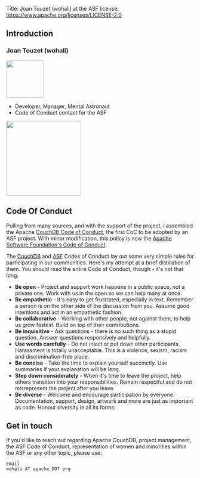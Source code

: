 Title:     Joan Touzet (wohali) at the ASF
license: https://www.apache.org/licenses/LICENSE-2.0



## Introduction

### Joan Touzet (wohali)
<img src="/foundation/images/wohali.jpg" width="100" height="100">


* Developer, Manager, Mental Astronaut
* Code of Conduct contact for the ASF

<img src="/foundation/images/keep-calm-and-follow-the-code-of-conduct.png" width="200" height="200">

## Code Of Conduct

Pulling from many sources, and with the support of the project, I assembled the Apache [CouchDB Code of Conduct](https://couchdb.apache.org/conduct.html), the first CoC to be adopted by an ASF project. With minor modification, this policy is now the [Apache Software Foundation's Code of Conduct](https://www.apache.org/foundation/policies/conduct.html).

The [CouchDB](https://couchdb.apache.org/conduct.html) and [ASF](https://www.apache.org/foundation/policies/conduct.html) Codes of Conduct lay out some very simple rules for participating in our communities. Here's my attempt at a brief distillation of them. You should read the entire Code of Conduct, though - it's not that long.

* __Be open__ - Project and support work happens in a public space, not a private one. Work with us in the open so we can help many at once.
* __Be empathetic__ - It's easy to get frustrated, especially in text. Remember a person is on the other side of the discussion from you. Assume good intentions and act in an empathetic fashion.
* __Be collaborative__ - Working with other people, not against them, to help us grow fastest. Build on top of their contributions.
* __Be inquisitive__ - Ask questions - there is no such thing as a stupid question. Answer questions responsively and helpfully.
* __Use words carefully__ - Do not insult or put down other participants. Harassment is totally unacceptable. This is a violence, sexism, racism and discrimination-free place.
* __Be concise__ - Take the time to explain yourself succinctly. Use summaries if your explanation will be long.
* __Step down considerately__ - When it's time to leave the project, help others transition into your responsibilities. Remain respectful and do not misrepresent the project after you leave.
* __Be diverse__ - Welcome and encourage participation by everyone. Documentation, support, design, artwork and more are just as important as code. Honour diversity in all its forms.

## Get in touch

If you'd like to reach out regarding Apache CouchDB, project management, the ASF Code of Conduct, representation of women and minorities within the ASF or any other topic, please use:

    Email
    wohali AT apache DOT org
